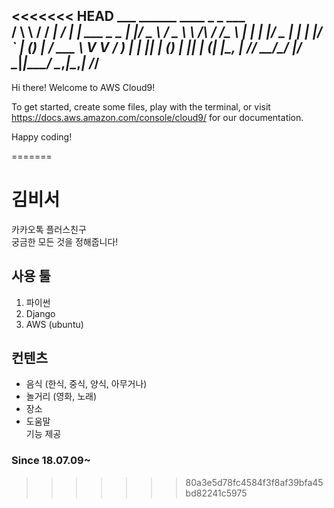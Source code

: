 <<<<<<< HEAD
         ___        ______     ____ _                 _  ___  
        / \ \      / / ___|   / ___| | ___  _   _  __| |/ _ \ 
       / _ \ \ /\ / /\___ \  | |   | |/ _ \| | | |/ _` | (_) |
      / ___ \ V  V /  ___) | | |___| | (_) | |_| | (_| |\__, |
     /_/   \_\_/\_/  |____/   \____|_|\___/ \__,_|\__,_|  /_/ 
 ----------------------------------------------------------------- 


Hi there! Welcome to AWS Cloud9!

To get started, create some files, play with the terminal,
or visit https://docs.aws.amazon.com/console/cloud9/ for our documentation.

Happy coding!

=======
# 김비서  
카카오톡 플러스친구  
궁금한 모든 것을 정해줍니다!  

## 사용 툴  
1. 파이썬  
2. Django  
3. AWS (ubuntu)  

## 컨텐츠  
- 음식 (한식, 중식, 양식, 아무거나)  
- 놀거리 (영화, 노래)  
- 장소  
- 도움말  
기능 제공  

### Since 18.07.09~
>>>>>>> 80a3e5d78fc4584f3f8af39bfa45bd82241c5975
